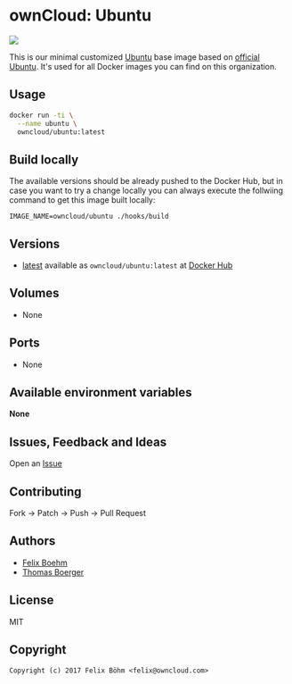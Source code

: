 # ownCloud: Ubuntu

[![](https://images.microbadger.com/badges/image/owncloud/ubuntu.svg)](https://microbadger.com/images/owncloud/ubuntu "Get your own image badge on microbadger.com")

This is our minimal customized [Ubuntu](http://www.ubuntu.com/) base image based on [official Ubuntu](https://registry.hub.docker.com/_/ubuntu/). It's used for all Docker images you can find on this organization.


## Usage

```bash
docker run -ti \
  --name ubuntu \
  owncloud/ubuntu:latest
```


## Build locally

The available versions should be already pushed to the Docker Hub, but in case you want to try a change locally you can always execute the follwiing command to get this image built locally:

```
IMAGE_NAME=owncloud/ubuntu ./hooks/build
```


## Versions

* [latest](https://github.com/owncloud-docker/ubuntu/tree/master) available as ```owncloud/ubuntu:latest``` at [Docker Hub](https://registry.hub.docker.com/u/owncloud/ubuntu/)


## Volumes

* None


## Ports

* None


## Available environment variables

**None**


## Issues, Feedback and Ideas

Open an [Issue](https://github.com/owncloud-docker/ubuntu/issues)


## Contributing

Fork -> Patch -> Push -> Pull Request


## Authors

* [Felix Boehm](https://github.com/felixboehm)
* [Thomas Boerger](https://github.com/tboerger)


## License

MIT


## Copyright

```
Copyright (c) 2017 Felix Böhm <felix@owncloud.com>
```
